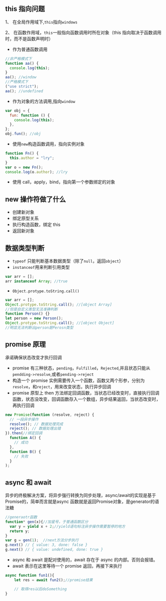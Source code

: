 ## this 指向问题

1、 在全局作用域下,`this`指向`windows`

2、 在函数作用域，`this`一般指向函数调用时所在对象（this 指向取决于函数调用时，而不是函数声明时）

- 作为普通函数调用

```javascript
//非严格模式下
function aa() {
  console.log(this);
}
aa(); //window
//严格模式下
("use strict");
aa(); //undefined
```

- 作为对象的方法调用,指向`window`

```javascript
var obj = {
  fun: function () {
    console.log(this);
  },
};
obj.fun(); //obj
```

- 使用`new`构造函数调用，指向实例对象

```javascript
function Fn() {
  this.author = "lry";
}
var o = new Fn();
console.log(o.author); //lry
```

- 使用 call，apply，bind，指向第一个参数绑定的对象

## new 操作符做了什么

- 创建新对象
- 绑定原型关系
- 执行构造函数，绑定 this
- 返回新对象

## 数据类型判断

- `typeof` 只能判断基本数据类型（除了`null`，返回`object`）
- `instanceof`用来判断引用类型

```javascript
var arr = [];
arr instanceof Array; //true
```

- `Object.protype.toString.call()`

```javascript
var arr = [];
Object.protype.toString.call(); //[object Array]
//但是自定义类型无法准确判断
function Person() {}
let person = new Person();
Object.protype.toString.call(); //[object Object]
//明显无法判断出person是Perosn类型
```

## promise 原理

承诺确保状态改变才执行回调

- promise 有三种状态，`pending`，`Fulfilled`，`Rejected`,并且状态只能从`pendding->resolve`,或者`pending->reject`
- 构造一个 promise 实例需要传入一个函数，函数又两个形参，分别为`resolve`，和`reject`，用来改变状态，执行异步回调
- promise 原型上 then 方法绑定回调函数，当状态已经改变时，直接执行回调函数，状态没改变，回调函数存入一个数组，异步结果返回，当状态改变时，再执行回调

```javascript
new Promise(function (resolve, reject) {
  // 一段异步操作
  resolve(); // 数据处理完成
  reject(); // 数据处理出错
}).then(//绑定回调
  function A() {
    // 成功
  },
  function B() {
    // 失败
  }
);
```

## async 和 await

异步的终极解决方案，将异步强行转换为同步处理，async/await的实现是基于 Promise的，简单而言就是async 函数就是返回Promise对象，是generator的语法糖
```javascript
//generaotr函数
function* gen(x){//加星号，于普通函数区分
  var y = yield x + 2;//yield语句标注异步操作需要暂停的地方
  return y;
}
var g = gen(1);  //next方法分步执行
g.next() // { value: 3, done: false }
g.next() // { value: undefined, done: true }
```

- async 和 await 是配对使用的，await 存在于 async 的内部。否则会报错。
- await 表示在这里等待一个 promise 返回，再接下来执行
```javascript
async function fun1(){
    let res = await fun2();//promise结果

    // 取得res以后doSomething 
}

```